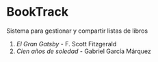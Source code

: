 # BookTrack
Sistema para gestionar y compartir listas de libros


1. *El Gran Gatsby* - F. Scott Fitzgerald
2. *Cien años de soledad* - Gabriel García Márquez
